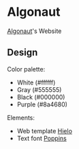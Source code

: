 # Algonaut
[Algonaut](http://algonaut.com)'s Website

## Design

Color palette:
* White (#ffffff)
* Gray (#555555)
* Black (#000000)
* Purple (#8a4680)

Elements:
* Web template [Hielo](https://templated.co/hielo)
* Text font [Poppins](https://fonts.google.com/specimen/Poppins)
